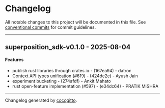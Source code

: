 # Changelog
All notable changes to this project will be documented in this file. See [conventional commits](https://www.conventionalcommits.org/) for commit guidelines.

- - -
## superposition_sdk-v0.1.0 - 2025-08-04
#### Features
- publish rust libraries through crates.io - (167ea94) - datron
- Context API types unification (#619) - (424de2e) - Ayush Jain
- experiment bucketing - (274afdf) - Ankit.Mahato
- rust open-feature implementation (#597) - (e34dc64) - PRATIK MISHRA

- - -

Changelog generated by [cocogitto](https://github.com/cocogitto/cocogitto).